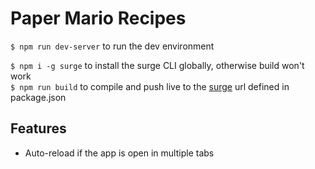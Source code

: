 # Paper Mario Recipes

`$ npm run dev-server` to run the dev environment  

`$ npm i -g surge` to install the surge CLI globally, otherwise build won't work  
`$ npm run build` to compile and push live to the [surge](https://surge.sh/) url defined in package.json

## Features

* Auto-reload if the app is open in multiple tabs
